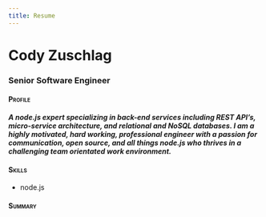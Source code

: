 ```yaml
---
title: Resume
---
```

<div class="well">
  <h1>Cody Zuschlag</h1>
  <h3>Senior Software Engineer</h3>
</div>

<h4 style="font-variant: small-caps;">Profile</h4>
<p><strong><em>A node.js expert specializing in back-end services including REST API’s, micro-service architecture, and
relational and NoSQL databases. I am a highly motivated, hard working, professional engineer with a passion
for communication, open source, and all things node.js who thrives in a challenging team orientated work
environment.</em></strong></p>

<div class="row">
  <div class=".col-md-4">
    <div class="well">
      <h4 style="font-variant: small-caps;">Skills</h4>
      <ul>
        <li>node.js</li>
      </ul>
    </div>
  </div>
  <div class=".col-md-8">
    <h4 style="font-variant: small-caps;">Summary</h4>
  </div>
</div>
